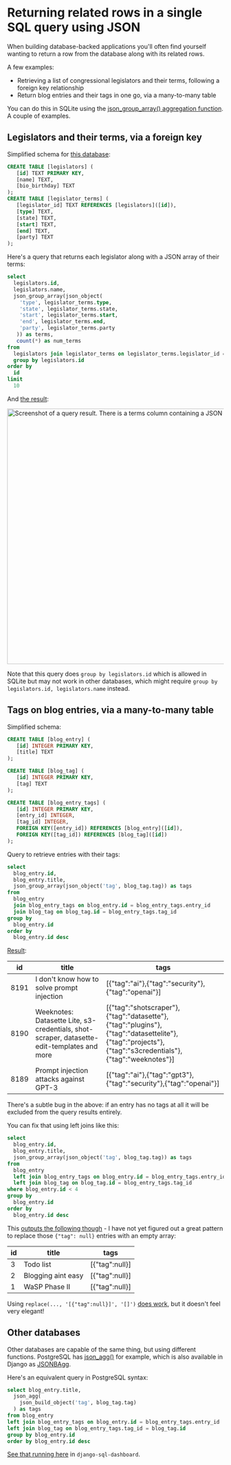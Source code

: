 # Returning related rows in a single SQL query using JSON

When building database-backed applications you'll often find yourself wanting to return a row from the database along with its related rows.

A few examples:

- Retrieving a list of congressional legislators and their terms, following a foreign key relationship
- Return blog entries and their tags in one go, via a many-to-many table

You can do this in SQLite using the [json_group_array() aggregation function](https://sqlite.org/json1.html#jgrouparray). A couple of examples.

## Legislators and their terms, via a foreign key

Simplified schema for [this database](https://congress-legislators.datasettes.com/legislators):

```sql
CREATE TABLE [legislators] (
   [id] TEXT PRIMARY KEY,
   [name] TEXT,
   [bio_birthday] TEXT
);
CREATE TABLE [legislator_terms] (
   [legislator_id] TEXT REFERENCES [legislators]([id]),
   [type] TEXT,
   [state] TEXT,
   [start] TEXT,
   [end] TEXT,
   [party] TEXT
);
```
Here's a query that returns each legislator along with a JSON array of their terms:
```sql
select
  legislators.id,
  legislators.name,
  json_group_array(json_object(
    'type', legislator_terms.type,
    'state', legislator_terms.state,
    'start', legislator_terms.start,
    'end', legislator_terms.end,
    'party', legislator_terms.party
   )) as terms,
   count(*) as num_terms
from
  legislators join legislator_terms on legislator_terms.legislator_id = legislators.id
  group by legislators.id
order by
  id
limit
  10
```
And [the result](https://congress-legislators.datasettes.com/legislators?sql=select%0D%0A++legislators.id%2C%0D%0A++legislators.name%2C%0D%0A++json_group_array(json_object(%0D%0A++++%27type%27%2C+legislator_terms.type%2C%0D%0A++++%27state%27%2C+legislator_terms.state%2C%0D%0A++++%27start%27%2C+legislator_terms.start%2C%0D%0A++++%27end%27%2C+legislator_terms.end%2C%0D%0A++++%27party%27%2C+legislator_terms.party%0D%0A+++))+as+terms%2C%0D%0A+++count(*)+as+num_terms%0D%0Afrom%0D%0A++legislators+join+legislator_terms+on+legislator_terms.legislator_id+%3D+legislators.id%0D%0A++group+by+legislators.id%0D%0Aorder+by%0D%0A++id%0D%0Alimit%0D%0A++10):

<img width="593" alt="Screenshot of a query result. There is a terms column containing a JSON list of terms." src="https://user-images.githubusercontent.com/9599/190714817-4959daca-2450-4d28-9601-c7d59c02aa6e.png">

Note that this query does `group by legislators.id` which is allowed in SQLite but may not work in other databases, which might require `group by legislators.id, legislators.name` instead.

## Tags on blog entries, via a many-to-many table

Simplified schema:
```sql
CREATE TABLE [blog_entry] (
   [id] INTEGER PRIMARY KEY,
   [title] TEXT
);

CREATE TABLE [blog_tag] (
   [id] INTEGER PRIMARY KEY,
   [tag] TEXT
);

CREATE TABLE [blog_entry_tags] (
   [id] INTEGER PRIMARY KEY,
   [entry_id] INTEGER,
   [tag_id] INTEGER,
   FOREIGN KEY([entry_id]) REFERENCES [blog_entry]([id]),
   FOREIGN KEY([tag_id]) REFERENCES [blog_tag]([id])
);
```
Query to retrieve entries with their tags:
```sql
select
  blog_entry.id,
  blog_entry.title,
  json_group_array(json_object('tag', blog_tag.tag)) as tags
from
  blog_entry
  join blog_entry_tags on blog_entry.id = blog_entry_tags.entry_id
  join blog_tag on blog_tag.id = blog_entry_tags.tag_id
group by
  blog_entry.id
order by
  blog_entry.id desc
```
[Result](https://datasette.simonwillison.net/simonwillisonblog?sql=select+blog_entry.id%2C+blog_entry.title%2C+json_group_array(json_object(%27tag%27%2C+blog_tag.tag))+as+tags%0D%0Afrom+blog_entry+join+blog_entry_tags+on+blog_entry.id+%3D+blog_entry_tags.entry_id%0D%0Ajoin+blog_tag+on+blog_tag.id+%3D+blog_entry_tags.tag_id%0D%0Agroup+by+blog_entry.id%0D%0Aorder+by+blog_entry.id+desc):

| id | title | tags |
| --- | --- | --- |
| 8191 | I don't know how to solve prompt injection | [{"tag":"ai"},{"tag":"security"},{"tag":"openai"}] |
| 8190 | Weeknotes: Datasette Lite, s3-credentials, shot-scraper, datasette-edit-templates and more | [{"tag":"shotscraper"},{"tag":"datasette"},{"tag":"plugins"},{"tag":"datasettelite"},{"tag":"projects"},{"tag":"s3credentials"},{"tag":"weeknotes"}] |
| 8189 | Prompt injection attacks against GPT-3 | [{"tag":"ai"},{"tag":"gpt3"},{"tag":"security"},{"tag":"openai"}] |

There's a subtle bug in the above: if an entry has no tags at all it will be excluded from the query results entirely.

You can fix that using left joins like this:

```sql
select
  blog_entry.id,
  blog_entry.title,
  json_group_array(json_object('tag', blog_tag.tag)) as tags
from
  blog_entry
  left join blog_entry_tags on blog_entry.id = blog_entry_tags.entry_id
  left join blog_tag on blog_tag.id = blog_entry_tags.tag_id
where blog_entry.id < 4
group by
  blog_entry.id
order by
  blog_entry.id desc
```
This [outputs the following though](https://datasette.simonwillison.net/simonwillisonblog?sql=select%0D%0A++blog_entry.id%2C%0D%0A++blog_entry.title%2C%0D%0A++json_group_array(json_object(%27tag%27%2C+blog_tag.tag))+as+tags%0D%0Afrom%0D%0A++blog_entry%0D%0A++left+join+blog_entry_tags+on+blog_entry.id+%3D+blog_entry_tags.entry_id%0D%0A++left+join+blog_tag+on+blog_tag.id+%3D+blog_entry_tags.tag_id%0D%0Awhere+blog_entry.id+%3C+4%0D%0Agroup+by%0D%0A++blog_entry.id%0D%0Aorder+by%0D%0A++blog_entry.id+desc) - I have not yet figured out a great pattern to replace those `{"tag": null}` entries with an empty array:

| id | title | tags |
| --- | --- | --- |
| 3 | Todo list | [{"tag":null}] |
| 2 | Blogging aint easy | [{"tag":null}] |
| 1 | WaSP Phase II | [{"tag":null}] |

Using `replace(..., '[{"tag":null}]', '[]')` [does work](https://datasette.simonwillison.net/simonwillisonblog?sql=select%0D%0A++blog_entry.id%2C%0D%0A++blog_entry.title%2C%0D%0A++replace%28json_group_array%28json_object%28%27tag%27%2C+blog_tag.tag%29%29%2C+%27%5B%7B%22tag%22%3Anull%7D%5D%27%2C+%27%5B%5D%27%29+as+tags%0D%0Afrom%0D%0A++blog_entry%0D%0A++left+join+blog_entry_tags+on+blog_entry.id+%3D+blog_entry_tags.entry_id%0D%0A++left+join+blog_tag+on+blog_tag.id+%3D+blog_entry_tags.tag_id%0D%0Agroup+by%0D%0A++blog_entry.id%0D%0Aorder+by%0D%0A++blog_entry.id), but it doesn't feel very elegant!

## Other databases

Other databases are capable of the same thing, but using different functions. PostgreSQL has [json_agg()](https://www.postgresql.org/docs/9.5/functions-aggregate.html) for example, which is also available in Django as [JSONBAgg](https://docs.djangoproject.com/en/4.1/ref/contrib/postgres/aggregates/#jsonbagg).

Here's an equivalent query in PostgreSQL syntax:

```sql
select blog_entry.title,
  json_agg(
    json_build_object('tag', blog_tag.tag)
  ) as tags
from blog_entry
left join blog_entry_tags on blog_entry.id = blog_entry_tags.entry_id
left join blog_tag on blog_entry_tags.tag_id = blog_tag.id
group by blog_entry.id
order by blog_entry.id desc
```
[See that running here](https://simonwillison.net/dashboard/json-agg-example/) in `django-sql-dashboard`.
